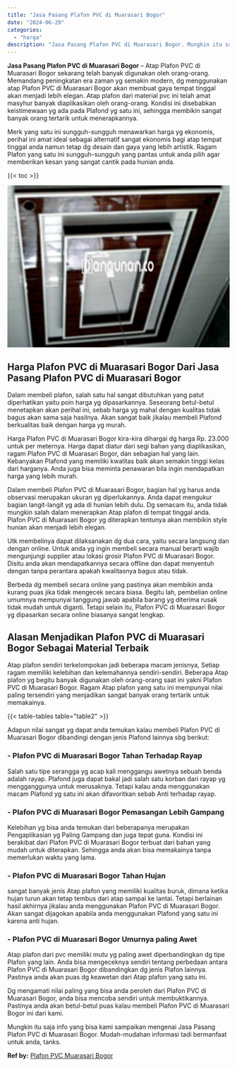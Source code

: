 ```yaml
---
title: "Jasa Pasang Plafon PVC di Muarasari Bogor"
date: "2024-06-29"
categories: 
  - "harga"
description: "Jasa Pasang Plafon PVC di Muarasari Bogor. Mungkin itu saja info yang bisa kami sampaikan mengenai Jasa Pasang Plafon PVC di Muarasari Bogor. Mudah-mudahan i..."
---
```


**Jasa Pasang Plafon PVC di Muarasari Bogor** – Atap Plafon PVC di Muarasari Bogor sekarang telah banyak digunakan oleh orang-orang. Memandang peningkatan era zaman yg semakin modern, dg menggunakan atap Plafon PVC di Muarasari Bogor akan membuat gaya tempat tinggal akan menjadi lebih elegan. Atap plafon dari material pvc ini telah amat masyhur banyak diaplikasikan oleh orang-orang. Kondisi ini disebabkan keistimewaan yg ada pada Plafond yg satu ini, sehingga membikin sangat banyak orang tertarik untuk menerapkannya.

Merk yang satu ini sungguh-sungguh menawarkan harga yg ekonomis, perihal ini amat ideal sebagai alternatif sangat ekonomis bagi atap tempat tinggal anda namun tetap dg desain dan gaya yang lebih artistik. Ragam Plafon yang satu ini sungguh-sungguh yang pantas untuk anda pilih agar memberikan kesan yang sangat cantik pada hunian anda.

{{< toc >}}

![Jasa Pasang Plafon PVC di Muarasari Bogor](/images/flafond-pvc-murah10.png)

## Harga Plafon PVC di Muarasari Bogor Dari Jasa Pasang Plafon PVC di Muarasari Bogor

Dalam membeli plafon, salah satu hal sangat dibutuhkan yang patut diperhatikan yaitu poin harga yg dipasarkannya. Seseorang betul-betul menetapkan akan perihal ini, sebab harga yg mahal dengan kualitas tidak bagus akan sama saja hasilnya. Akan sangat baik jikalau membeli Plafond berkualitas baik dengan harga yg murah.

Harga Plafon PVC di Muarasari Bogor kira-kira dihargai dg harga Rp. 23.000 untuk per meternya. Harga dapat diatur dari segi bahan yang diaplikasikan, ragam Plafon PVC di Muarasari Bogor, dan sebagian hal yang lain. Kebanyakan Plafond yang memiliki kwalitas baik akan semakin tinggi kelas dari harganya. Anda juga bisa meminta penawaran bila ingin mendapatkan harga yang lebih murah.

Dalam membeli Plafon PVC di Muarasari Bogor, bagian hal yg harus anda observasi merupakan ukuran yg diperlukannya. Anda dapat mengukur bagian langit-langit yg ada di hunian lebih dulu. Dg semacam itu, anda tidak mungkin salah dalam menerapkan Atap plafon di tempat tinggal anda. Plafon PVC di Muarasari Bogor yg diterapkan tentunya akan membikin style hunian akan menjadi lebih elegan.

Utk membelinya dapat dilaksanakan dg dua cara, yaitu secara langsung dan dengan online. Untuk anda yg ingin membeli secara manual berarti wajib mengunjungi supplier atau lokasi grosir Plafon PVC di Muarasari Bogor. Disitu anda akan mendapatkannya secara offline dan dapat menyentuh dengan tanpa perantara apakah kwalitasnya bagus atau tidak.

Berbeda dg membeli secara online yang pastinya akan membikin anda kurang puas jika tidak mengecek secara biasa. Begitu lah, pembelian online umumnya mempunyai tanggung jawab apabila barang yg diterima rusak tidak mudah untuk diganti. Tetapi selain itu, Plafon PVC di Muarasari Bogor yg dipasarkan secara online biasanya sangat lengkap.

## Alasan Menjadikan Plafon PVC di Muarasari Bogor Sebagai Material Terbaik

Atap plafon sendiri terkelompokan jadi beberapa macam jenisnya, Setiap ragam memiliki kelebihan dan kelemahannya sendiri-sendiri. Beberapa Atap plafon yg begitu banyak digunakan oleh orang-orang saat ini yakni Plafon PVC di Muarasari Bogor. Ragam Atap plafon yang satu ini mempunyai nilai paling tersendiri yang menjadikan sangat banyak orang tertarik untuk memakainya.

{{< table-tables table="table2" >}}

Adapun nilai sangat yg dapat anda temukan kalau membeli Plafon PVC di Muarasari Bogor dibandingi dengan jenis Plafond lainnya sbg berikut:

### \- Plafon PVC di Muarasari Bogor Tahan Terhadap Rayap

Salah satu tipe serangga yg acap kali menggangu awetnya sebuah benda adalah rayap. Plafond juga dapat bakal jadi salah satu korban dari rayap yg mengganggunya untuk merusaknya. Tetapi kalau anda menggunakan macam Plafond yg satu ini akan difavoritkan sebab Anti terhadap rayap.

### \- Plafon PVC di Muarasari Bogor Pemasangan Lebih Gampang

Kelebihan yg bisa anda temukan dari beberapanya merupakan Pengaplikasian yg Paling Gampang dan juga tepat guna. Kondisi ini berakibat dari Plafon PVC di Muarasari Bogor terbuat dari bahan yang mudah untuk diterapkan. Sehingga anda akan bisa memakainya tanpa memerlukan waktu yang lama.

### \- Plafon PVC di Muarasari Bogor Tahan Hujan

sangat banyak jenis Atap plafon yang memiliki kualitas buruk, dimana ketika hujan turun akan tetap tembus dari atap sampai ke lantai. Tetapi berlainan hasil akhirnya jikalau anda menggunakan Plafon PVC di Muarasari Bogor. Akan sangat dijagokan apabila anda menggunakan Plafond yang satu ini karena anti hujan.

### \- Plafon PVC di Muarasari Bogor Umurnya paling Awet

Atap plafon dari pvc memiliki mutu yg paling awet diperbandingkan dg tipe Plafon yang lain. Anda bisa mengeceknya sendiri tentang perbedaan antara Plafon PVC di Muarasari Bogor dibandingkan dg jenis Plafon lainnya. Pastinya anda akan puas dg keawetan dari Atap plafon yang satu ini.

Dg mengamati nilai paling yang bisa anda peroleh dari Plafon PVC di Muarasari Bogor, anda bisa mencoba sendiri untuk membuktikannya. Pastinya anda akan betul-betul puas kalau membeli Plafon PVC di Muarasari Bogor ini dari kami.

Mungkin itu saja info yang bisa kami sampaikan mengenai Jasa Pasang Plafon PVC di Muarasari Bogor. Mudah-mudahan informasi tadi bermanfaat untuk anda, tanks.

**Ref by:** [Plafon PVC Muarasari Bogor](https://id.wikipedia.org/wiki/Plafon)

